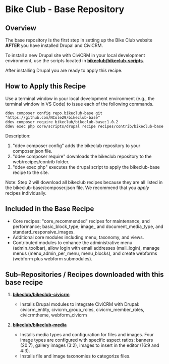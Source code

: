 # Bike Club - Base Repository 

## Overview

The base repository is the first step in setting up the Bike Club website **AFTER** you have installed Drupal and CiviCRM.

To install a new Drupal site with CiviCRM in your local development environment, use the scripts located in **[bikeclub/bikeclub-scripts](https://github.com/NCole29/bikeclub-scripts)**.

After installing Drupal you are ready to apply this recipe.

## How to Apply this Recipe

Use a terminal window in your local development environment (e.g., the terminal window in VS Code) to issue each of the following commands. 

	ddev composer config repo.bikeclub-base git "https://github.com/NCole29/bikeclub-base"
	ddev composer require bikeclub/bikeclub-base:1.0.2
	ddev exec php core/scripts/drupal recipe recipes/contrib/bikeclub-base
	
Description:	
1. "ddev composer config" adds the bikeclub repository to your composer.json file.
2. "ddev composer require" downloads the bikeclub repository to the web/recipes/contrib folder. 
3. "ddev exec php" executes the drupal script to apply the bikeclub-base recipe to the site.
	
Note: Step 2 will download all bikeclub recipes because they are all listed in the  bikeclub-base/composer.json file. We recommend that you *apply* recipes individually.

## Included in the Base Recipe

 - Core recipes: "core_recommended" recipes for maintenance, and performance; basic_block_type; image_ and document_media_type, and standard_responsive_images.
 - Additional core modules including menu, taxonomy, and views.
 - Contributed modules to enhance the administrative menu (admin_toolbar), allow login with email addresses (mail_login), manage menus (menu_admin_per_menu, menu_blocks), and create webforms (webform plus webform submodules).

## Sub-Repositories / Recipes downloaded with this base recipe

1. **[bikeclub/bikeclub-civicrm](https://github.com/NCole29/bikeclub-civicrm)**
	- Installs Drupal modules to integrate CiviCRM with Drupal:
	  civicrm_entity, civicrm_group_roles, civicrm_member_roles, civicrmtheme, webform_civicrm
	
2. **[bikeclub/bikeclub-media](https://github.com/NCole29/bikeclub-media)**
	- Installs media types and configuration for files and images. Four image types are configured with specific aspect ratios: banners (20:7), gallery images (3:2), images to insert in the editor (16:9 and 4:3).
	- Installs file and image taxonomies to categorize files.
	
